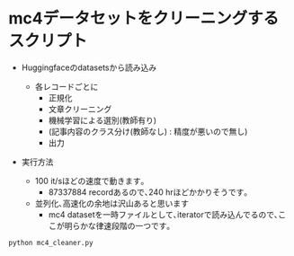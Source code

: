 # mc4データセットをクリーニングするスクリプト
- Huggingfaceのdatasetsから読み込み
    - 各レコードごとに
        - 正規化
        - 文章クリーニング
        - 機械学習による選別(教師有り)
        - (記事内容のクラス分け(教師なし) : 精度が悪いので無し)
        - 出力

- 実行方法
    - 100 it/sほどの速度で動きます｡
        - 87337884 recordあるので､240 hrほどかかりそうです｡
    - 並列化､高速化の余地は沢山あると思います
        - mc4 datasetを一時ファイルとして､iteratorで読み込んでるので､ここが明らかな律速段階の一つです｡
```
python mc4_cleaner.py
```